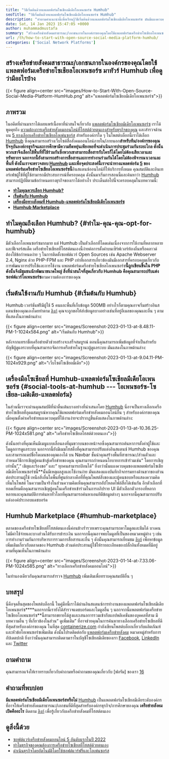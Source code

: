 ```yaml
---
title: "วิธีเริ่มต้นด้วยแพลตฟอร์มโซเชียลมีเดียโอเพนซอร์ซ Humhub" 
seoTitle: "วิธีเริ่มต้นด้วยแพลตฟอร์มโซเชียลมีเดียโอเพนซอร์ซ Humhub" 
description: "ทำตามคำแนะนำนี้เพื่อเรียนรู้วิธีเริ่มต้นด้วยแพลตฟอร์มโซเชียลมีเดียโอเพนซอร์ซ มันมีแผงควบคุมที่หลากหลายพร้อมกับคุณสมบัติระดับองค์กรมากมาย" 
date: Sat, 14 Jan 2023 15:47:05 +0000
author: muhammadmustafa
summary: "สร้างเครือข่ายสังคมสาธารณะ/เอกชนภายในองค์กรของคุณโดยใช้แพลตฟอร์มเครือข่ายโซเชียลโอเพนซอร์ซ มาทัวร์ Humhub เพื่อดูว่ามีอะไรบ้าง" 
url: /th/how-to-start-with-open-source-social-media-platform-humhub/
categories: ['Social Network Platforms']
---
```


## สร้างเครือข่ายสังคมสาธารณะ/เอกชนภายในองค์กรของคุณโดยใช้แพลตฟอร์มเครือข่ายโซเชียลโอเพนซอร์ซ มาทัวร์ Humhub เพื่อดูว่ามีอะไรบ้าง

{{< figure align=center src="images/How-to-Start-With-Open-Source-Social-Media-Platform-HumHub.png" alt="แพลตฟอร์มโซเชียลมีเดียโอเพนซอร์ซ">}}


## ภาพรวม
ในอดีตที่ผ่านมาเราได้เผยแพร่เนื้อหาที่น่าสนใจเกี่ยวกับ [แพลตฟอร์มโซเชียลมีเดียโอเพนซอร์ซ][1] เราได้พูดคุยถึง [ความต้องการเครือข่ายสังคมออนไลน์ที่โฮสต์ด้วยตนเองสำหรับธุรกิจของคุณ][2] และสำรวจด้านบน [5 ทางเลือกเครือข่ายโซเชียลโอเพ่นซอร์ส][3] สำหรับองค์กรใด ๆ ในโพสต์บล็อกนี้เราได้เลือก [Humhub][4] ซึ่งคุณสามารถสร้างเว็บไซต์สื่อสังคมออนไลน์ภายใน/ภายนอก**สำหรับทีม/องค์กรของคุณ ปัจจุบันองค์กรธุรกิจและการศึกษามีความยืดหยุ่นเพียงพอที่จะดำเนินการประชุมร่วมกันระยะไกล ดังนั้นพวกเขาจึงเลือกใช้พื้นที่ที่ใช้ร่วมกันซึ่งพวกเขาสามารถสื่อสารกับใครก็ได้โดยไม่ต้องเสียเวลาและทรัพยากร นอกจากนี้ยังสามารถสร้างการสื่อสารและการทำงานร่วมกันได้โดยไม่ต้องพิจารณาเวลาและพื้นที่
ดังนั้นเราจะตรวจสอบ [Humhub][4] และเพื่อจุดประสงค์นี้เราจะนำทางแพลตฟอร์ม [5][5] ของแพลตฟอร์มเครือข่ายโซเชียลโอเพนซอร์ซนี้**อินสแตนซ์ออนไลน์ที่ให้บริการทั้งหมด คุณสมบัติและอินเทอร์เฟซผู้ใช้ที่ผู้ใช้สามารถมีประสบการณ์ที่ครอบคลุม ดังนั้นมาเริ่มการสอนนี้และค้นหาว่า [Humhub][4] สามารถปฏิบัติตามข้อกำหนดทางธุรกิจของเราได้อย่างไร
ประเด็นต่อไปนี้จะครอบคลุมในบทความนี้:
* **[ทำไมคุณควรเลือก Humhub?][6]**
* **[เริ่มต้นกับ Humhub][7]**
* **[เครื่องมือทางสังคมที่ Humhub-แพลตฟอร์มโซเชียลมีเดียโอเพนซอร์ซ][8]**
* **[Humhub Marketplace][9]**

## ทำไมคุณถึงเลือก Humhub?   {#ทำไม-คุณ-คุณ-opt-for-humhub}
มีตัวเลือกโอเพนซอร์ซมากมาย แต่ Humhub เป็นตัวเลือกที่โดดเด่นเนื่องจากการใช้งานที่หลากหลายและฟีเจอร์สแต็ค เครือข่ายโซเชียลที่โฮสต์ตนเองนี้ง่ายต่อการตั้งค่าบนเซิร์ฟเวอร์ท้องถิ่นหรือคลาวด์ ต้องใช้ข้อกำหนดง่าย ๆ ในการติดตั้งซอฟต์แวร์ Open Sources เช่น Apache Webserver 2.4, Nginx ด้วย PHP-FPM และ PHP เท่าที่เอกสารเกี่ยวข้องมันมีเอกสารที่ครอบคลุมเกี่ยวกับการพัฒนาการปรับใช้และการใช้งาน
แพลตฟอร์มเครือข่ายโซเชียลโอเพนซอร์ซ**นี้ถูกเขียนขึ้นใน PHP ดังนั้นจึงมีชุมชนนักพัฒนาขนาดใหญ่ สิ่งที่น่าสนใจที่สุดเกี่ยวกับ Humhub คือคุณสามารถปรับแต่งซอฟต์แวร์โอเพนซอร์ซ**ตามความต้องการของคุณ

## เริ่มต้นใช้งานกับ Humhub   {#เริ่มต้นกับ Humhub}
Humhub เวอร์ชันฟรีมีผู้ใช้ 5 คนและพื้นที่เก็บข้อมูล 500MB อย่างไรก็ตามคุณอาจเริ่มสร้างอินสแตนซ์ของคุณเองโดยทำตาม [ลิงก์][5] คุณจะถูกขอให้ส่งข้อมูลบางอย่างเช่นที่อยู่อีเมลของคุณและอื่น ๆ ตามที่แสดงในภาพด้านล่าง:

{{< figure align=center src="images/Screenshot-2023-01-13-at-8.48.11-PM-1-1024x584.png" alt="เริ่มต้นกับ Humhub">}}

หลังจากแทรกชื่อเครือข่ายตัวช่วยสร้างจะเสร็จสมบูรณ์ ตอนนี้คุณสามารถเพิ่มข้อมูลที่จำเป็นสำหรับบัญชีผู้ดูแลระบบที่คุณสามารถจัดการเครือข่ายในฐานะผู้ดูแลระบบ มันแสดงในภาพด้านล่าง:

{{< figure align=center src="images/Screenshot-2023-01-13-at-9.04.11-PM-1024x929.png" alt="เว็บไซต์โซเชียลมีเดีย">}}


## เครื่องมือโซเชียลที่ Humhub-แพลตฟอร์มโซเชียลมีเดียโอเพนซอร์ซ   {#social-tools-at-humhub --- โอเพนซอร์ซ-โซเชียล-เมดิเดีย-แพลตฟอร์ม}
ในส่วนนี้เราจะผ่านคุณสมบัติที่น่าตื่นเต้นบางอย่างที่นำเสนอโดย [Humhub][4] นี่อาจเป็นทางเลือกเครือข่ายโซเชียลที่อุดมสมบูรณ์หากคุณใช้แพลตฟอร์มเครือข่ายสังคมออนไลน์อื่น ๆ สำหรับองค์กรของคุณ
เมื่อคุณตั้งค่าเครือข่ายแผงควบคุมที่ใช้งานง่ายจะปรากฏขึ้นดังแสดงในภาพด้านล่าง:

{{< figure align=center src="images/Screenshot-2023-01-13-at-10.36.25-PM-1024x581.png" alt="เครือข่ายโซเชียลโฮสต์ด้วยตนเอง">}}

ดังนั้นอย่างที่คุณเห็นมีเมนูแบบเลื่อนลงที่มุมขวาบนของหน้าจอซึ่งคุณสามารถค้นหาการตั้งค่าผู้ใช้และโมดูลการดูแลระบบ นอกจากนี้ยังมีเมฆโฮสติ้งที่คุณสามารถปรับแต่งอินสแตนซ์ Humhub ของคุณและสามารถแมปชื่อโดเมนของคุณเองได้ บน Navbar ชั้นนำคุณสร้างพื้นที่สาธารณะ/ส่วนตัวและกำหนดวิธีการเชิญผู้คนเข้าสู่เครือข่ายของคุณ คุณสามารถกำหนดนโยบายการเข้าร่วมเช่น“ โดยการเชิญเท่านั้น”,“ เชิญและร้องขอ” และ“ ทุกคนสามารถป้อนได้”
ยิ่งกว่านั้นแผงควบคุมของแพลตฟอร์มโซเชียลมีเดียโอเพนซอร์ซนี้**นั้นมีเหตุผลสูงและใช้งานง่าย มันแสดงแผงบันทึกกิจกรรมทางด้านขวาของส่วนต่อประสานผู้ใช้ เหนือสิ่งอื่นใดพื้นที่ศูนย์กลางคือที่ที่คุณโพสต์สิ่งของและผู้คนชอบหรือแสดงความคิดเห็นในโพสต์ ในความเป็นจริงในส่วนความคิดเห็นคุณสามารถอัปโหลดไฟล์สื่อได้เช่นกัน อีกตัวเลือกที่ยอดเยี่ยมคือคุณสามารถเชิญผู้คนในเครือข่ายเข้าร่วมในการอภิปราย UI มีตัวเลือกตัวกรองที่หลากหลายและคุณสมบัติการค้นหาทั่วโลกที่คุณสามารถค้นหาเอนทิตีข้อมูลต่างๆ นอกจากนี้คุณสามารถปรับแต่งองค์ประกอบแดชบอร์ด

## Humhub Marketplace   {#humhub-marketplace}
ตลาดของเครือข่ายโซเชียลที่โฮสต์ตนเองนี้ค่อนข้างร่ำรวยเพราะคุณสามารถหาโมดูลและธีมได้ บางคนไม่มีค่าใช้จ่ายและบางส่วนได้รับการชำระเงิน นอกจากนี้คุณอาจพบโมดูลที่เป็นของหมวดหมู่ต่าง ๆ เช่นการทำงานร่วมกันการบริหารการรวมการสื่อสารและอื่น ๆ ดังนั้นคุณสามารถเยี่ยมชม [ลิงก์][10] เพื่อหาข้อมูลเพิ่มเติมเกี่ยวกับตลาดของ Humhub
ส่วนต่อประสานผู้ใช้ให้รายละเอียดของปลั๊กอินทั้งหมดที่มีอยู่ตามที่คุณเห็นในภาพด้านล่าง

{{< figure align=center src="images/Screenshot-2023-01-14-at-7.33.06-PM-1024x585.png" alt="ทางเลือกเครือข่ายสังคมออนไลน์">}}

ในทำนองเดียวกันคุณสามารถสำรวจ [Humhub][4] เพิ่มเติมเพื่อทราบคุณสมบัติอื่น ๆ

## บทสรุป
นี่คือจุดสิ้นสุดของโพสต์บล็อกนี้ ในคู่มือนี้เราได้ผ่านอินสแตนซ์การทำงานของแพลตฟอร์มโซเชียลมีเดียโอเพนซอร์ซ****นอกจากนี้เรายังได้สำรวจแดชบอร์ดและโมดูลอื่น ๆ นอกจากนี้แพลตฟอร์มเครือข่ายโซเชียลโอเพนซอร์ซ**นี้สามารถขยายได้สูงและเสนอการรวมเข้ากับแอปพลิเคชันของบุคคลที่สาม มีบทความอื่น ๆ ที่เกี่ยวข้องในส่วน“ ดูเพิ่มเติม” ที่อาจช่วยคุณในการค้นหาทางเลือกเครือข่ายโซเชียลที่ดีที่สุดสำหรับองค์กรของคุณ
ในที่สุด [containerize.com][11] กำลังเขียนโพสต์บล็อกเกี่ยวกับผลิตภัณฑ์และหัวข้อโอเพนซอร์ซเพิ่มเติม ดังนั้นโปรดติดต่อกับ [][12][แพลตฟอร์มเครือข่ายสังคม][1] หมวดหมู่สำหรับการอัปเดตปกติ ยิ่งกว่านั้นคุณสามารถติดตามเราในบัญชีโซเชียลมีเดียของเรา [Facebook][13], [LinkedIn][14] และ [Twitter][15]

## ถามคำถาม
คุณสามารถแจ้งให้เราทราบเกี่ยวกับคำถามหรือคำถามของคุณเกี่ยวกับ [ฟอรัม] ของเรา [16]

## คำถามที่พบบ่อย
**มีแพลตฟอร์มโซเชียลมีเดียโอเพนซอร์สหรือไม่**
[Humhub][4] เป็นแพลตฟอร์มโซเชียลมีเดียระดับองค์กรที่อาจให้เครือข่ายสังคมสาธารณะ/เอกชนที่ดีที่สุดสำหรับองค์กรธุรกิจ/การศึกษาของคุณ
**เครือข่ายสังคมเปิดคืออะไร**
ติดตาม [ลิงก์][6] เพื่อรู้เกี่ยวกับเครือข่ายสังคมที่โฮสต์ตนเอง

## ดูสิ่งนี้ด้วย
  * [ซอฟต์แวร์เครือข่ายสังคมออนไลน์ 5 อันดับแรกในปี 2022][3]
  * [ทำไมธุรกิจของคุณต้องการเครือข่ายโซเชียลที่โฮสต์ด้วยตนเอง][17]
  * [ดำเนินธุรกิจโดยอัตโนมัติโดยใช้ซอฟต์แวร์ฟรีและโอเพ่นซอร์ส][18]

  
[1]: https://products.containerize.com/social-network-platforms/
[2]: https://blog.containerize.com/social-network-platforms/why-your-business-needs-a-self-hosted-social-network/
[3]: https://blog.containerize.com/social-network-platforms/top-5-open-source-social-networking-software-in-2022/
[4]: https://products.containerize.com/social-network-platforms/humhub/
[5]: https://saas.humhub.com/en/create
[6]: #Why-should-you-opt-for-HumHub
[7]: #Getting-started-with-HumHub
[8]: #Social-tools-at-HumHub---Open-Source-Social-Media-Platform
[9]: #HumHub-marketplace
[10]: https://marketplace.humhub.com/
[11]: https://www.containerize.com/
[12]: https://products.containerize.com/marketing-automation/
[13]: https://web.facebook.com/containerize
[14]: https://www.linkedin.com/company/containerize/
[15]: https://twitter.com/containerize_co
[16]: https://forum.containerize.com/
[17]: //blog.containerize.com/2021/10/07/why-your-business-needs-a-self-hosted-social-network/
[18]: https://blog.containerize.com/blogging/automate-business-operations-using-open-source-software/
